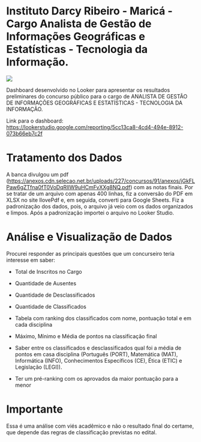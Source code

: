 # Instituto Darcy Ribeiro - Maricá - Cargo Analista de Gestão de Informações Geográficas e Estatísticas - Tecnologia da Informação.
<div><img src="https://idr.marica.rj.gov.br/wp-content/uploads/2023/04/idrfotoentrada-450x231.jpeg"></div>

Dashboard desenvolvido no Looker para apresentar os resultados preliminares do concurso público para o cargo de ANALISTA DE GESTÃO DE INFORMAÇÕES GEOGRÁFICAS E ESTATÍSTICAS - TECNOLOGIA DA INFORMAÇÃO. 

Link para o dashboard: https://lookerstudio.google.com/reporting/5cc13ca8-4cd4-494e-8912-073b66eb7c2f

# Tratamento dos Dados

A banca divulgou um pdf (https://anexos.cdn.selecao.net.br/uploads/227/concursos/91/anexos/jGkFLPaw6gZTfna0fT0VoDqRIIW9uHCmFvXXg8NQ.pdf) com as notas finais. Por se tratar de um arquivo com apenas 400 linhas, fiz a conversão do PDF em XLSX no site IlovePdf e, em seguida, converti para Google Sheets. Fiz a padronização dos dados, pois, o arquivo já veio com os dados organizados e limpos. Após a padronização importei o arquivo no Looker Studio.

# Análise e Visualização de Dados

Procurei responder as principais questões que um concurseiro teria interesse em saber:

- Total de Inscritos no Cargo

- Quantidade de Ausentes

- Quantidade de Desclassificados

- Quantidade de Classificados

- Tabela com ranking dos classificados com nome, pontuação total e em cada disciplina

- Máximo, Mínimo e Média de pontos na classificação final

- Saber entre os classificados e desclassificados qual foi a média de pontos em casa disciplina (Português (PORT), Matemática (MAT), Informática (INFO), Conhecimentos Específicos (CE), Ética (ETIC) e Legislação (LEGI)).

- Ter um pré-ranking com os aprovados da maior pontuação para a menor

# Importante

Essa é uma análise com viés acadêmico e não o resultado final do certame, que depende das regras de classificação previstas no edital.
